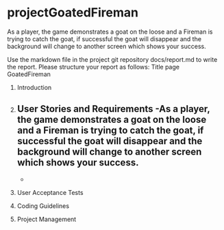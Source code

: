 # projectGoatedFireman

As a player, the game demonstrates a goat on the loose and a Fireman is trying to catch the goat, if successful the goat will disappear and the background will change to another screen which shows your success.

Use the markdown file in the project git repository docs/report.md to write the report. Please structure
your report as follows:
Title page  GoatedFireman

1. Introduction

2. User Stories and Requirements
    -As a player, the game demonstrates a goat on the loose and a Fireman is trying to catch the goat, if successful the goat will disappear and the background will change to another screen which shows your success.
    -
    -
3. User Acceptance Tests
4. Coding Guidelines
5. Project Management